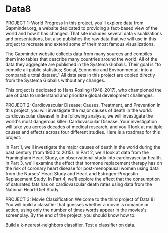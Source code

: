 # Data8
PROJECT 1: World Progress
In this project, you'll explore data from Gapminder.org, a website dedicated to providing a fact-based view of the world and how it has changed. That site includes several data visualizations and presentations, but also publishes the raw data that we will use in this project to recreate and extend some of their most famous visualizations.

The Gapminder website collects data from many sources and compiles them into tables that describe many countries around the world. All of the data they aggregate are published in the Systema Globalis. Their goal is "to compile all public statistics; Social, Economic and Environmental; into a comparable total dataset." All data sets in this project are copied directly from the Systema Globalis without any changes.

This project is dedicated to Hans Rosling (1948-2017), who championed the use of data to understand and prioritize global development challenges.

PROJECT 2: Cardiovascular Disease: Causes, Treatment, and Prevention
In this project, you will investigate the major causes of death in the world: cardiovascular disease!
In the following analysis, we will investigate the world's most dangerous killer: Cardiovascular Disease. Your investigation will take you across decades of medical research, and you'll look at multiple causes and effects across four different studies.
Here is a roadmap for this project:

In Part 1, we'll investigate the major causes of death in the world during the past century (from 1900 to 2015).
In Part 2, we'll look at data from the Framingham Heart Study, an observational study into cardiovascular health.
In Part 3, we'll examine the effect that hormone replacement therapy has on the risk of coronary heart disease for post-menopausal women using data from the Nurses' Heart Study and Heart and Estrogen-Progestin Replacement Study.
In Part 4, we'll explore the effect that the consumption of saturated fats has on cardiovascular death rates using data from the National Heart-Diet Study

PROJECT 3: Movie Classification
Welcome to the third project of Data 8! You will build a classifier that guesses whether a movie is romance or action, using only the number of times words appear in the movies's screenplay. By the end of the project, you should know how to:

Build a k-nearest-neighbors classifier.
Test a classifier on data.
